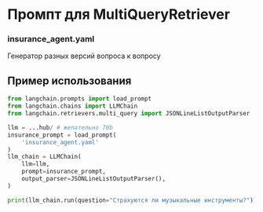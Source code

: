 # Промпт для MultiQueryRetriever

### insurance_agent.yaml
Генератор разных версий вопроса к вопросу


## Пример использования

```python
from langchain.prompts import load_prompt
from langchain.chains import LLMChain
from langchain.retrievers.multi_query import JSONLineListOutputParser

llm = ...hub/ # желательно 70b
insurance_prompt = load_prompt(
    'insurance_agent.yaml'
)
llm_chain = LLMChain(
    llm=llm,
    prompt=insurance_prompt,
    output_parser=JSONLineListOutputParser(),
)

print(llm_chain.run(question="Страхуются ли музыкальные инструменты?"))
```